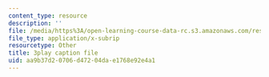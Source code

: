 ```yaml
---
content_type: resource
description: ''
file: /media/https%3A/open-learning-course-data-rc.s3.amazonaws.com/res-6-012-introduction-to-probability-spring-2018/aa9b37d20706d47204dae1768e92e4a1_jOC4ATKBWlI.srt
file_type: application/x-subrip
resourcetype: Other
title: 3play caption file
uid: aa9b37d2-0706-d472-04da-e1768e92e4a1
---
```

